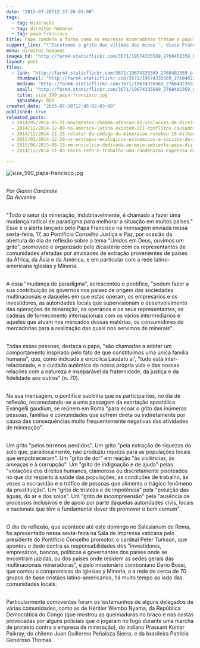 ```yaml
---
date: "2015-07-20T12:37:26-03:00"
tags:
  - tag: mineração
  - tag: direitos-humanos
  - tag: papa-francisco
title: Papa condena a forma como as empresas mineradoras tratam a população
support_line: "\"Escutemos o grito das vítimas das minas'', disse Francisco sobre \"inúmeras pessoas, famílias e comunidades que sofrem direta ou indiretamente por causa das consequências muito frequentemente negativas das atividades de mineração\"."
menu: direitos humanos
images_hd: "http://farm4.staticflickr.com/3671/19674335569_2768402359_b.jpg"
layout: post
files:
  - link: "http://farm4.staticflickr.com/3671/19674335569_2768402359_b.jpg"
    thumbnail: "http://farm4.staticflickr.com/3671/19674335569_2768402359_t.jpg"
    medium: "http://farm4.staticflickr.com/3671/19674335569_2768402359_z.jpg"
    small: "http://farm4.staticflickr.com/3671/19674335569_2768402359_n.jpg"
    title: size_590_papa-francisco.jpg
    $$hashKey: 0DD
created_date: "2015-07-20T12:45:02-03:00"
published: true
releated_posts:
  - 2014/05/2014-05-21-movimentos-chamam-atencao-as-violacoes-de-direitos-pelas-mineradoras.md
  - 2014/12/2014-12-09-na-america-latina-existem-211-conflitos-causados-pela-mineracao.md
  - 2014/12/2014-11-25-relator-do-codigo-da-mineracao-recebeu-18-milhao-de-empresas-de-mineracao.md
  - 2015/01/2014-12-29-os-estragos-ecologicos-economicos-e-sociais-da-mineracao-na-america-latina.md
  - 2015/06/2015-06-18-em-enciclica-dedicada-ao-meio-ambiente-papa-diz-temer-controle-da-agua-pelas-grandes-empresas.md
  - 2014/12/2014-11-03-terra-teto-e-trabalho-uma-condenacao-expressa-do-sistema-capitalista.md

---
```

<p><img alt="size_590_papa-francisco.jpg" src="http://farm4.staticflickr.com/3671/19674335569_2768402359_b.jpg" /><br />
&nbsp;</p>

<p><em>Por Gianni Cardinale<br />
Da Avvenire</em></p>

<p><br />
&quot;Todo o setor da minera&ccedil;&atilde;o, indubitavelmente, &eacute; chamado a fazer uma mudan&ccedil;a radical de paradigma para melhorar a situa&ccedil;&atilde;o em muitos pa&iacute;ses.&quot; Esse &eacute; o alerta lan&ccedil;ado pelo Papa Francisco na mensagem enviada nessa sexta-feira, 17, ao Pontif&iacute;cio Conselho Justi&ccedil;a e Paz, por ocasi&atilde;o da abertura do dia de reflex&atilde;o sobre o tema &quot;Unidos em Deus, ouvimos um grito&quot;, promovido e organizado pelo dicast&eacute;rio com os representantes de comunidades afetadas por atividades de extra&ccedil;&atilde;o provenientes de pa&iacute;ses da &Aacute;frica, da &Aacute;sia e da Am&eacute;rica, e em particular com a rede latino-americana Iglesias y Miner&iacute;a.</p>

<p><br />
A essa &quot;mudan&ccedil;a de paradigma&quot;, acrescentou o pont&iacute;fice, &quot;podem fazer a sua contribui&ccedil;&atilde;o os governos nos pa&iacute;ses de origem das sociedades multinacionais e daqueles em que estas operam, os empres&aacute;rios e os investidores, as autoridades locais que supervisionam o desenvolvimento das opera&ccedil;&otilde;es de minera&ccedil;&atilde;o, os oper&aacute;rios e os seus representantes, as cadeias de fornecimento internacionais com os v&aacute;rios intermedi&aacute;rios e aqueles que atuam nos mercados dessas mat&eacute;rias, os consumidores de mercadorias para a realiza&ccedil;&atilde;o das quais nos servimos de minerais&quot;.</p>

<p><br />
Todas essas pessoas, destaca o papa, &quot;s&atilde;o chamadas a adotar um comportamento inspirado pelo fato de que constitu&iacute;mos uma &uacute;nica fam&iacute;lia humana&quot;, que, como indicada a enc&iacute;clica Laudato si&#39;, &quot;tudo est&aacute; inter-relacionado, e o cuidado aut&ecirc;ntico da nossa pr&oacute;pria vida e das nossas rela&ccedil;&otilde;es com a natureza &eacute; insepar&aacute;vel da fraternidade, da justi&ccedil;a e da fidelidade aos outros&quot; (n. 70).</p>

<p><br />
Na sua mensagem, o pont&iacute;fice sublinha que os participantes, no dia de reflex&atilde;o, reconectando-se a uma passagem da exorta&ccedil;&atilde;o apost&oacute;lica Evangelii gaudium, se re&uacute;nem em Roma &quot;para ecoar o grito das in&uacute;meras pessoas, fam&iacute;lias e comunidades que sofrem direta ou indiretamente por causa das consequ&ecirc;ncias muito frequentemente negativas das atividades de minera&ccedil;&atilde;o&quot;.</p>

<p><br />
Um grito &quot;pelos terrenos perdidos&quot;. Um grito &quot;pela extra&ccedil;&atilde;o de riquezas do solo que, paradoxalmente, n&atilde;o produziu riqueza para as popula&ccedil;&otilde;es locais que empobreceram&quot;. Um &quot;grito de dor&quot; em rea&ccedil;&atilde;o &quot;&agrave;s viol&ecirc;ncias, &agrave;s amea&ccedil;as e &agrave; corrup&ccedil;&atilde;o&quot;. Um &quot;grito de indigna&ccedil;&atilde;o e de ajuda&quot; pelas &quot;viola&ccedil;&otilde;es dos direitos humanos, clamorosa ou discretamente pisoteados no que diz respeito &agrave; sa&uacute;de das popula&ccedil;&otilde;es, as condi&ccedil;&otilde;es de trabalho, &agrave;s vezes a escravid&atilde;o e o tr&aacute;fico de pessoas que alimenta o tr&aacute;gico fen&ocirc;meno da prostitui&ccedil;&atilde;o&quot;. Um &quot;grito de tristeza e de impot&ecirc;ncia&quot; pela &quot;polui&ccedil;&atilde;o das &aacute;guas, do ar e dos solos&quot;. Um &quot;grito de incompreens&atilde;o&quot; pela &quot;aus&ecirc;ncia de processos inclusivos e de apoio por parte daquelas autoridades civis, locais e nacionais que t&ecirc;m o fundamental dever de promover o bem comum&quot;.</p>

<p><br />
O dia de reflex&atilde;o, que acontece at&eacute; este domingo no Salesianum de Roma, foi apresentado nessa sexta-feira na Sala de Imprensa vaticana pelo presidente do Pontif&iacute;cio Conselho promotor, o cardeal Peter Turkson, que apontou o dedo contra as responsabilidades dos &quot;investidores, empres&aacute;rios, bancos, pol&iacute;ticos e governantes dos pa&iacute;ses onde se encontram jazidas, ou dos pa&iacute;ses onde residem as sedes gerais das multinacionais mineradoras&quot;, e pelo mission&aacute;rio comboniano Dario Bossi, que contou o compromisso da Iglesias y Miner&iacute;a, a a rede de cerca de 70 grupos de base crist&atilde;os latino-americanos, h&aacute; muito tempo ao lado das comunidades locais.</p>

<p><br />
Particularmente comoventes foram os testemunhos de alguns delegados de v&aacute;rias comunidades, como as de H&eacute;ritier Wembo Nyama, da Rep&uacute;blica Democr&aacute;tica do Congo (que mostrou as queimaduras no bra&ccedil;o e nas costas provocadas por alguns policiais que o jogaram no fogo durante uma marcha de protesto contra a empresa de minera&ccedil;&atilde;o), do indiano Prassant Kumar Paikray, do chileno Juan Guillermo Pe&ntilde;aloza Sierra, e da brasileira Patr&iacute;cia Generoso Thomas.</p>
